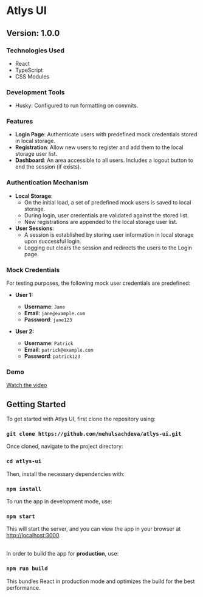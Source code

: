 # Atlys UI

## Version: 1.0.0

### Technologies Used
- React
- TypeScript
- CSS Modules

### Development Tools
- Husky: Configured to run formatting on commits.

### Features

- **Login Page**: Authenticate users with predefined mock credentials stored in local storage.
- **Registration**: Allow new users to register and add them to the local storage user list.
- **Dashboard**: An area accessible to all users. Includes a logout button to end the session (if exists).

### Authentication Mechanism

- **Local Storage**:
  - On the initial load, a set of predefined mock users is saved to local storage.
  - During login, user credentials are validated against the stored list.
  - New registrations are appended to the local storage user list.
- **User Sessions**:
  - A session is established by storing user information in local storage upon successful login.
  - Logging out clears the session and redirects the users to the Login page.

### Mock Credentials

For testing purposes, the following mock user credentials are predefined:

- **User 1:**
  - **Username**: `Jane`
  - **Email**: `jane@example.com`
  - **Password**: `jane123`

- **User 2:**
  - **Username**: `Patrick`
  - **Email**: `patrick@example.com`
  - **Password**: `patrick123`
 
### Demo

[Watch the video](https://github.com/mehulsachdeva/atlys-ui/blob/auth-setup/demo/demo.webm)

## Getting Started

To get started with Atlys UI, first clone the repository using:
### `git clone https://github.com/mehulsachdeva/atlys-ui.git`

Once cloned, navigate to the project directory:
### `cd atlys-ui`

Then, install the necessary dependencies with:
### `npm install`

To run the app in development mode, use:
### `npm start`

This will start the server, and you can view the app in your browser at [http://localhost:3000](http://localhost:3000).

<br />In order to build the app for <b>production</b>, use:
### `npm run build`
This bundles React in production mode and optimizes the build for the best performance.
